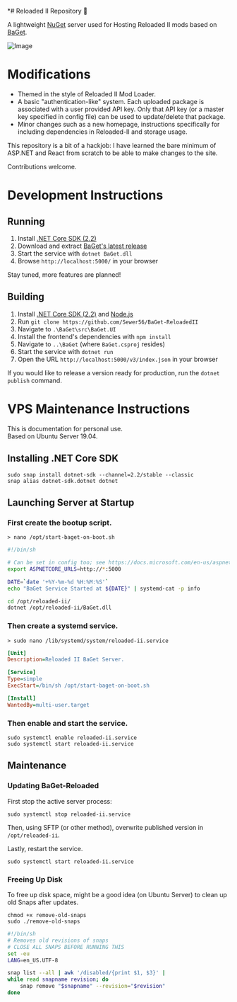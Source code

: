 *# Reloaded II Repository :baguette_bread:

A lightweight [NuGet](https://docs.microsoft.com/en-us/nuget/what-is-nuget) server used for Hosting Reloaded II mods based on [BaGet](https://github.com/loic-sharma/BaGet).

![Image](https://i.imgur.com/7n43mp1.png)

# Modifications
- Themed in the style of Reloaded II Mod Loader.
- A basic "authentication-like" system. Each uploaded package is associated with a user provided API key. Only that API key (or a master key specified in config file) can be used to update/delete that package.
- Minor changes such as a new homepage, instructions specifically for including dependencies in Reloaded-II and storage usage.

This repository is a bit of a hackjob: I have learned the bare minimum of ASP.NET and React from scratch to be able to make changes to the site.

Contributions welcome.

# Development Instructions

## Running

1. Install [.NET Core SDK (2.2)](https://www.microsoft.com/net/download)
2. Download and extract [BaGet's latest release](https://github.com/Sewer56/BaGet-ReloadedII/releases)
3. Start the service with `dotnet BaGet.dll`
4. Browse `http://localhost:5000/` in your browser

Stay tuned, more features are planned!

## Building

1. Install [.NET Core SDK (2.2)](https://www.microsoft.com/net/download) and [Node.js](https://nodejs.org/)
2. Run `git clone https://github.com/Sewer56/BaGet-ReloadedII`
3. Navigate to `.\BaGet\src\BaGet.UI`
4. Install the frontend's dependencies with `npm install`
5. Navigate to `..\BaGet` (where `BaGet.csproj` resides)
6. Start the service with `dotnet run`
7. Open the URL `http://localhost:5000/v3/index.json` in your browser

If you would like to release a version ready for production, run the `dotnet publish` command.

# VPS Maintenance Instructions

This is documentation for personal use.<br/>
Based on Ubuntu Server 19.04.

## Installing .NET Core SDK

```
sudo snap install dotnet-sdk --channel=2.2/stable --classic
snap alias dotnet-sdk.dotnet dotnet
```

## Launching Server at Startup

### First create the bootup script.

`> nano /opt/start-baget-on-boot.sh`

```sh
#!/bin/sh

# Can be set in config too; see https://docs.microsoft.com/en-us/aspnet/core/fundamentals/servers/kestrel?view=aspnetcore-3.1#endpoint-configuration
export ASPNETCORE_URLS=http://*:5000

DATE=`date '+%Y-%m-%d %H:%M:%S'`
echo "BaGet Service Started at ${DATE}" | systemd-cat -p info

cd /opt/reloaded-ii/
dotnet /opt/reloaded-ii/BaGet.dll
```

### Then create a systemd service.

`> sudo nano /lib/systemd/system/reloaded-ii.service`

```ini
[Unit]
Description=Reloaded II BaGet Server.

[Service]
Type=simple
ExecStart=/bin/sh /opt/start-baget-on-boot.sh

[Install]
WantedBy=multi-user.target
```

### Then enable and start the service.

```
sudo systemctl enable reloaded-ii.service
sudo systemctl start reloaded-ii.service
```

## Maintenance

### Updating BaGet-Reloaded

First stop the active server process:
```
sudo systemctl stop reloaded-ii.service
```

Then, using SFTP (or other method), overwrite published version in `/opt/reloaded-ii`.

Lastly, restart the service.

```
sudo systemctl start reloaded-ii.service
```

### Freeing Up Disk
To free up disk space, might be a good idea (on Ubuntu Server) to clean up old Snaps after updates.

```
chmod +x remove-old-snaps
sudo ./remove-old-snaps
```

```sh
#!/bin/sh
# Removes old revisions of snaps
# CLOSE ALL SNAPS BEFORE RUNNING THIS
set -eu
LANG=en_US.UTF-8

snap list --all | awk '/disabled/{print $1, $3}' |
while read snapname revision; do
    snap remove "$snapname" --revision="$revision"
done
```